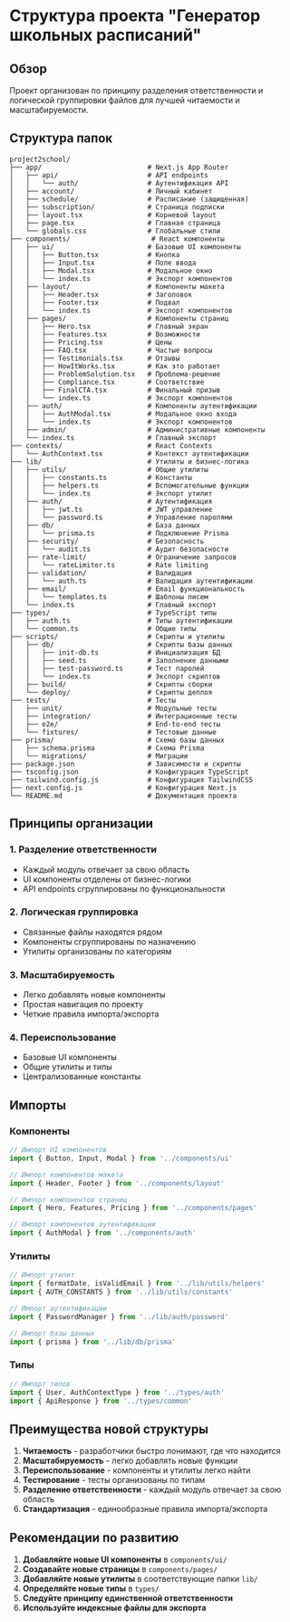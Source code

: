 # Структура проекта "Генератор школьных расписаний"

## Обзор

Проект организован по принципу разделения ответственности и логической группировки файлов для лучшей читаемости и масштабируемости.

## Структура папок

```
project2school/
├── app/                          # Next.js App Router
│   ├── api/                      # API endpoints
│   │   └── auth/                 # Аутентификация API
│   ├── account/                  # Личный кабинет
│   ├── schedule/                 # Расписание (защищенная)
│   ├── subscription/             # Страница подписки
│   ├── layout.tsx                # Корневой layout
│   ├── page.tsx                  # Главная страница
│   └── globals.css               # Глобальные стили
├── components/                    # React компоненты
│   ├── ui/                       # Базовые UI компоненты
│   │   ├── Button.tsx            # Кнопка
│   │   ├── Input.tsx             # Поле ввода
│   │   ├── Modal.tsx             # Модальное окно
│   │   └── index.ts              # Экспорт компонентов
│   ├── layout/                   # Компоненты макета
│   │   ├── Header.tsx            # Заголовок
│   │   ├── Footer.tsx            # Подвал
│   │   └── index.ts              # Экспорт компонентов
│   ├── pages/                    # Компоненты страниц
│   │   ├── Hero.tsx              # Главный экран
│   │   ├── Features.tsx          # Возможности
│   │   ├── Pricing.tsx           # Цены
│   │   ├── FAQ.tsx               # Частые вопросы
│   │   ├── Testimonials.tsx      # Отзывы
│   │   ├── HowItWorks.tsx        # Как это работает
│   │   ├── ProblemSolution.tsx   # Проблема-решение
│   │   ├── Compliance.tsx        # Соответствие
│   │   ├── FinalCTA.tsx          # Финальный призыв
│   │   └── index.ts              # Экспорт компонентов
│   ├── auth/                     # Компоненты аутентификации
│   │   ├── AuthModal.tsx         # Модальное окно входа
│   │   └── index.ts              # Экспорт компонентов
│   ├── admin/                    # Административные компоненты
│   └── index.ts                  # Главный экспорт
├── contexts/                     # React Contexts
│   └── AuthContext.tsx           # Контекст аутентификации
├── lib/                          # Утилиты и бизнес-логика
│   ├── utils/                    # Общие утилиты
│   │   ├── constants.ts          # Константы
│   │   ├── helpers.ts            # Вспомогательные функции
│   │   └── index.ts              # Экспорт утилит
│   ├── auth/                     # Аутентификация
│   │   ├── jwt.ts                # JWT управление
│   │   └── password.ts           # Управление паролями
│   ├── db/                       # База данных
│   │   └── prisma.ts             # Подключение Prisma
│   ├── security/                 # Безопасность
│   │   └── audit.ts              # Аудит безопасности
│   ├── rate-limit/               # Ограничение запросов
│   │   └── rateLimiter.ts        # Rate limiting
│   ├── validation/               # Валидация
│   │   └── auth.ts               # Валидация аутентификации
│   ├── email/                    # Email функциональность
│   │   └── templates.ts          # Шаблоны писем
│   └── index.ts                  # Главный экспорт
├── types/                        # TypeScript типы
│   ├── auth.ts                   # Типы аутентификации
│   └── common.ts                 # Общие типы
├── scripts/                      # Скрипты и утилиты
│   ├── db/                       # Скрипты базы данных
│   │   ├── init-db.ts            # Инициализация БД
│   │   ├── seed.ts               # Заполнение данными
│   │   ├── test-password.ts      # Тест паролей
│   │   └── index.ts              # Экспорт скриптов
│   ├── build/                    # Скрипты сборки
│   └── deploy/                   # Скрипты деплоя
├── tests/                        # Тесты
│   ├── unit/                     # Модульные тесты
│   ├── integration/              # Интеграционные тесты
│   ├── e2e/                      # End-to-end тесты
│   └── fixtures/                 # Тестовые данные
├── prisma/                       # Схема базы данных
│   ├── schema.prisma             # Схема Prisma
│   └── migrations/               # Миграции
├── package.json                  # Зависимости и скрипты
├── tsconfig.json                 # Конфигурация TypeScript
├── tailwind.config.js            # Конфигурация TailwindCSS
├── next.config.js                # Конфигурация Next.js
└── README.md                     # Документация проекта
```

## Принципы организации

### 1. **Разделение ответственности**
- Каждый модуль отвечает за свою область
- UI компоненты отделены от бизнес-логики
- API endpoints сгруппированы по функциональности

### 2. **Логическая группировка**
- Связанные файлы находятся рядом
- Компоненты сгруппированы по назначению
- Утилиты организованы по категориям

### 3. **Масштабируемость**
- Легко добавлять новые компоненты
- Простая навигация по проекту
- Четкие правила импорта/экспорта

### 4. **Переиспользование**
- Базовые UI компоненты
- Общие утилиты и типы
- Централизованные константы

## Импорты

### Компоненты
```typescript
// Импорт UI компонентов
import { Button, Input, Modal } from '../components/ui'

// Импорт компонентов макета
import { Header, Footer } from '../components/layout'

// Импорт компонентов страниц
import { Hero, Features, Pricing } from '../components/pages'

// Импорт компонентов аутентификации
import { AuthModal } from '../components/auth'
```

### Утилиты
```typescript
// Импорт утилит
import { formatDate, isValidEmail } from '../lib/utils/helpers'
import { AUTH_CONSTANTS } from '../lib/utils/constants'

// Импорт аутентификации
import { PasswordManager } from '../lib/auth/password'

// Импорт базы данных
import { prisma } from '../lib/db/prisma'
```

### Типы
```typescript
// Импорт типов
import { User, AuthContextType } from '../types/auth'
import { ApiResponse } from '../types/common'
```

## Преимущества новой структуры

1. **Читаемость** - разработчики быстро понимают, где что находится
2. **Масштабируемость** - легко добавлять новые функции
3. **Переиспользование** - компоненты и утилиты легко найти
4. **Тестирование** - тесты организованы по типам
5. **Разделение ответственности** - каждый модуль отвечает за свою область
6. **Стандартизация** - единообразные правила импорта/экспорта

## Рекомендации по развитию

1. **Добавляйте новые UI компоненты** в `components/ui/`
2. **Создавайте новые страницы** в `components/pages/`
3. **Добавляйте новые утилиты** в соответствующие папки `lib/`
4. **Определяйте новые типы** в `types/`
5. **Следуйте принципу единственной ответственности**
6. **Используйте индексные файлы для экспорта**

